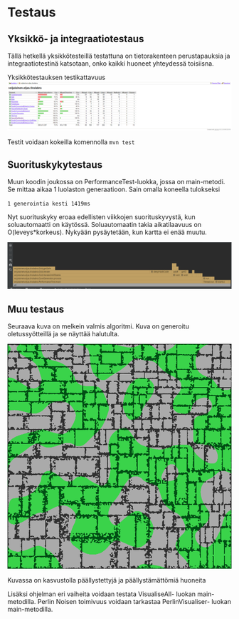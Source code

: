 # Testaus

## Yksikkö- ja integraatiotestaus
Tällä hetkellä yksikkötesteillä testattuna on tietorakenteen perustapauksia ja integraatiotestinä katsotaan, onko kaikki huoneet yhteydessä toisiisna.

Yksikkötestauksen testikattavuus
![](media/Testikattavuus.png)

Testit voidaan kokeilla komennolla
``mvn test``


## Suorituskykytestaus
Muun koodin joukossa on PerformanceTest-luokka, jossa on main-metodi. Se mittaa aikaa 1 luolaston generaatioon. Sain omalla koneella tulokseksi

``1 generointia kesti 1419ms``

Nyt suorituskyky eroaa edellisten viikkojen suorituskyvystä, kun soluautomaatti on käytössä.
Soluautomaatin takia aikatilaavuus on O(leveys*korkeus). 
Nykyään pysäytetään, kun kartta ei enää muutu.

![](media/Profilointi.png)


## Muu testaus
Seuraava kuva on melkein valmis algoritmi. Kuva on generoitu oletussyötteillä ja se näyttää halutulta.


![](media/o.png)

Kuvassa on kasvustolla päällystettyjä ja päällystämättömiä huoneita

Lisäksi ohjelman eri vaiheita voidaan testata VisualiseAll- luokan main-metodilla. 
Perlin Noisen toimivuus voidaan tarkastaa PerlinVisualiser- luokan main-metodilla.